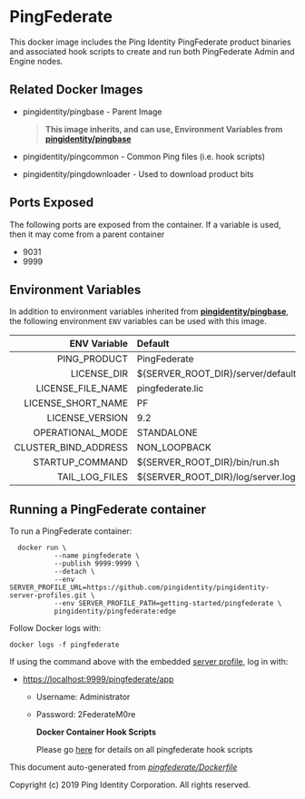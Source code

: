 # PingFederate

This docker image includes the Ping Identity PingFederate product binaries and associated hook scripts to create and run both PingFederate Admin and Engine nodes.

## Related Docker Images

* pingidentity/pingbase - Parent Image

  > **This image inherits, and can use, Environment Variables from** [**pingidentity/pingbase**](https://pingidentity-devops.gitbook.io/devops/docker-images/pingbase)

* pingidentity/pingcommon - Common Ping files \(i.e. hook scripts\)
* pingidentity/pingdownloader - Used to download product bits

## Ports Exposed

The following ports are exposed from the container. If a variable is used, then it may come from a parent container

* 9031
* 9999

## Environment Variables

In addition to environment variables inherited from [**pingidentity/pingbase**](https://pingidentity-devops.gitbook.io/devops/docker-images/pingbase), the following environment `ENV` variables can be used with this image.

| ENV Variable | Default | Description |
| ---: | :--- | :--- |
| PING\_PRODUCT | PingFederate |  |
| LICENSE\_DIR | ${SERVER\_ROOT\_DIR}/server/default/conf |  |
| LICENSE\_FILE\_NAME | pingfederate.lic |  |
| LICENSE\_SHORT\_NAME | PF |  |
| LICENSE\_VERSION | 9.2 |  |
| OPERATIONAL\_MODE | STANDALONE |  |
| CLUSTER\_BIND\_ADDRESS | NON\_LOOPBACK |  |
| STARTUP\_COMMAND | ${SERVER\_ROOT\_DIR}/bin/run.sh |  |
| TAIL\_LOG\_FILES | ${SERVER\_ROOT\_DIR}/log/server.log |  |

## Running a PingFederate container

To run a PingFederate container:

```text
  docker run \
           --name pingfederate \
           --publish 9999:9999 \
           --detach \
           --env SERVER_PROFILE_URL=https://github.com/pingidentity/pingidentity-server-profiles.git \
           --env SERVER_PROFILE_PATH=getting-started/pingfederate \
           pingidentity/pingfederate:edge
```

Follow Docker logs with:

```text
docker logs -f pingfederate
```

If using the command above with the embedded [server profile](https://github.com/pingidentity/pingidentity-devops-getting-started/tree/585ffb631844d7aee2464059cecb6e50e8916c86/docs/docker-images/server-profiles/README.md), log in with:

* [https://localhost:9999/pingfederate/app](https://localhost:9999/pingfederate/app)
  * Username: Administrator
  * Password: 2FederateM0re

    **Docker Container Hook Scripts**

    Please go [here](https://github.com/pingidentity/pingidentity-devops-getting-started/tree/master/docs/docker-images/pingfederate/hooks/README.md) for details on all pingfederate hook scripts

This document auto-generated from [_pingfederate/Dockerfile_](https://github.com/pingidentity/pingidentity-docker-builds/blob/master/pingfederate/Dockerfile)

Copyright \(c\) 2019 Ping Identity Corporation. All rights reserved.

